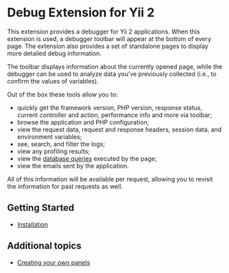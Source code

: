 Debug Extension for Yii 2
=========================

This extension provides a debugger for Yii 2 applications. When this extension is used,
a debugger toolbar will appear at the bottom of every page. The extension also provides
a set of standalone pages to display more detailed debug information.

The toolbar displays information about the currently opened page, while the debugger can be used to analyze data you've
previously collected (i.e., to confirm the values of variables).

Out of the box these tools allow you to:

- quickly get the framework version, PHP version, response status, current controller and action, performance info and
  more via toolbar;
- browse the application and PHP configuration;
- view the request data, request and response headers, session data, and environment variables;
- see, search, and filter the logs;
- view any profiling results;
- view the [database queries](db-panel.md) executed by the page;
- view the emails sent by the application.

All of this information will be available per request, allowing you to revisit the information for past requests as well.

Getting Started
---------------

* [Installation](installation.md)

Additional topics
-----------------

* [Creating your own panels](topics-creating-your-own-panels.md)
